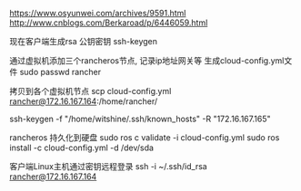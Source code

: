 


https://www.osyunwei.com/archives/9591.html
http://www.cnblogs.com/Berkaroad/p/6446059.html

现在客户端生成rsa 公钥密钥
ssh-keygen

通过虚拟机添加三个rancheros节点, 记录ip地址网关等   生成cloud-config.yml文件
sudo passwd rancher

拷贝到各个虚拟机节点
scp cloud-config.yml rancher@172.16.167.164:/home/rancher/


ssh-keygen -f "/home/witshine/.ssh/known_hosts" -R "172.16.167.165"


rancheros 持久化到硬盘
sudo ros c validate -i cloud-config.yml
sudo ros install -c cloud-config.yml -d /dev/sda

客户端Linux主机通过密钥远程登录
ssh -i ~/.ssh/id_rsa rancher@172.16.167.164

